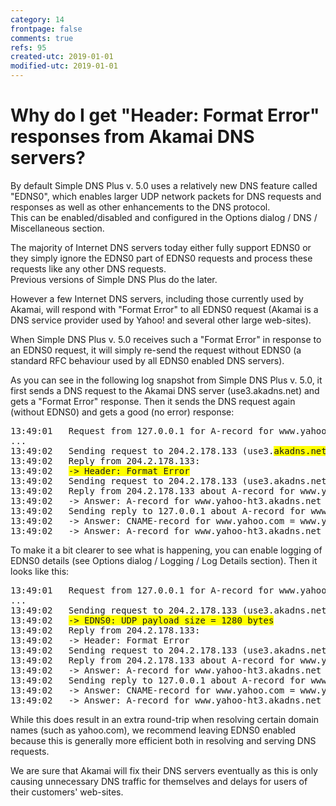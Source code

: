 ```yaml
---
category: 14
frontpage: false
comments: true
refs: 95
created-utc: 2019-01-01
modified-utc: 2019-01-01
---
```

# Why do I get "Header: Format Error" responses from Akamai DNS servers?

By default Simple DNS Plus v. 5.0 uses a relatively new DNS feature called "EDNS0", which enables larger UDP network packets for DNS requests and responses as well as other enhancements to the DNS protocol.  
This can be enabled/disabled and configured in the Options dialog / DNS / Miscellaneous section.

The majority of Internet DNS servers today either fully support EDNS0 or they simply ignore the EDNS0 part of EDNS0 requests and process these requests like any other DNS requests.  
Previous versions of Simple DNS Plus do the later.

However a few Internet DNS servers, including those currently used by Akamai, will respond with "Format Error" to all EDNS0 request (Akamai is a DNS service provider used by Yahoo! and several other large web-sites).

When Simple DNS Plus v. 5.0 receives such a "Format Error" in response to an EDNS0 request, it will simply re-send the request without EDNS0 (a standard RFC behaviour used by all EDNS0 enabled DNS servers).

As you can see in the following log snapshot from Simple DNS Plus v. 5.0, it first sends a DNS request to the Akamai DNS server (use3.akadns.net) and gets a "Format Error" response. Then it sends the DNS request again (without EDNS0) and gets a good (no error) response:

<pre>
13:49:01   Request from 127.0.0.1 for A-record for www.yahoo.com
...
13:49:02   Sending request to 204.2.178.133 (use3.<span  style="background-color:yellow">akadns.net</span>) for A-record for www.yahoo-ht3.akadns.net
13:49:02   Reply from 204.2.178.133:
13:49:02   <span  style="background-color:yellow">-&gt; Header: Format Error</span>
13:49:02   Sending request to 204.2.178.133 (use3.akadns.net) for A-record for www.yahoo-ht3.akadns.net
13:49:02   Reply from 204.2.178.133 about A-record for www.yahoo-ht3.akadns.net:
13:49:02   -&gt; Answer: A-record for www.yahoo-ht3.akadns.net = 87.248.113.14
13:49:02   Sending reply to 127.0.0.1 about A-record for www.yahoo.com:
13:49:02   -&gt; Answer: CNAME-record for www.yahoo.com = www.yahoo-ht3.akadns.net
13:49:02   -&gt; Answer: A-record for www.yahoo-ht3.akadns.net = 87.248.113.14
</pre>

To make it a bit clearer to see what is happening, you can enable logging of EDNS0 details (see Options dialog / Logging / Log Details section). Then it looks like this:

<pre>
13:49:01   Request from 127.0.0.1 for A-record for www.yahoo.com
...
13:49:02   Sending request to 204.2.178.133 (use3.akadns.net) for A-record for www.yahoo-ht3.akadns.net
13:49:02   <span style="background-color:yellow">-&gt; EDNS0: UDP payload size = 1280 bytes</span>
13:49:02   Reply from 204.2.178.133:
13:49:02   -&gt; Header: Format Error
13:49:02   Sending request to 204.2.178.133 (use3.akadns.net) for A-record for www.yahoo-ht3.akadns.net
13:49:02   Reply from 204.2.178.133 about A-record for www.yahoo-ht3.akadns.net:
13:49:02   -&gt; Answer: A-record for www.yahoo-ht3.akadns.net = 87.248.113.14
13:49:02   Sending reply to 127.0.0.1 about A-record for www.yahoo.com:
13:49:02   -&gt; Answer: CNAME-record for www.yahoo.com = www.yahoo-ht3.akadns.net
13:49:02   -&gt; Answer: A-record for www.yahoo-ht3.akadns.net = 87.248.113.14
</pre>

While this does result in an extra round-trip when resolving certain domain names (such as yahoo.com), we recommend leaving EDNS0 enabled because this is generally more efficient both in resolving and serving DNS requests.

We are sure that Akamai will fix their DNS servers eventually as this is only causing unnecessary DNS traffic for themselves and delays for users of their customers' web-sites.

